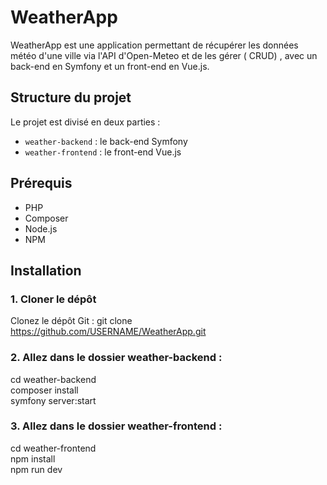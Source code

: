 # WeatherApp

WeatherApp est une application permettant de récupérer les données météo d'une ville via l'API d'Open-Meteo et de les gérer ( CRUD) , avec un back-end en Symfony et un front-end en Vue.js.

## Structure du projet

Le projet est divisé en deux parties :
- `weather-backend` : le back-end Symfony
- `weather-frontend` : le front-end Vue.js

## Prérequis

- PHP 
- Composer
- Node.js 
- NPM

## Installation

### 1. Cloner le dépôt
Clonez le dépôt Git :
git clone https://github.com/USERNAME/WeatherApp.git <br>


### 2. Allez dans le dossier weather-backend :
cd weather-backend <br>
composer install <br>
symfony server:start <br>

### 3. Allez dans le dossier weather-frontend :
cd weather-frontend <br>
npm install <br>
npm run dev
